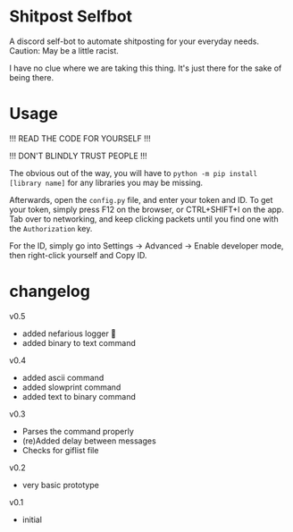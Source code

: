 # Shitpost Selfbot


A discord self-bot to automate shitposting for your everyday needs. Caution: May be a little racist.

I have no clue where we are taking this thing. It's just there for the sake of being there.

# Usage
!!! READ THE CODE FOR YOURSELF !!!

!!! DON'T BLINDLY TRUST PEOPLE !!!

The obvious out of the way, you will have to `python -m pip install [library name]` for any libraries you may be missing.

Afterwards, open the `config.py` file, and enter your token and ID.
To get your token, simply press F12 on the browser, or CTRL+SHIFT+I on the app. Tab over to networking, and keep clicking packets until you find one with the `Authorization` key.

For the ID, simply go into Settings -> Advanced -> Enable developer mode, then right-click yourself and Copy ID.

# changelog
v0.5
- added nefarious logger :troll:
- added binary to text command

v0.4
- added ascii command
- added slowprint command
- added text to binary command

v0.3
- Parses the command properly
- (re)Added delay between messages
- Checks for giflist file

v0.2
- very basic prototype

v0.1
- initial
